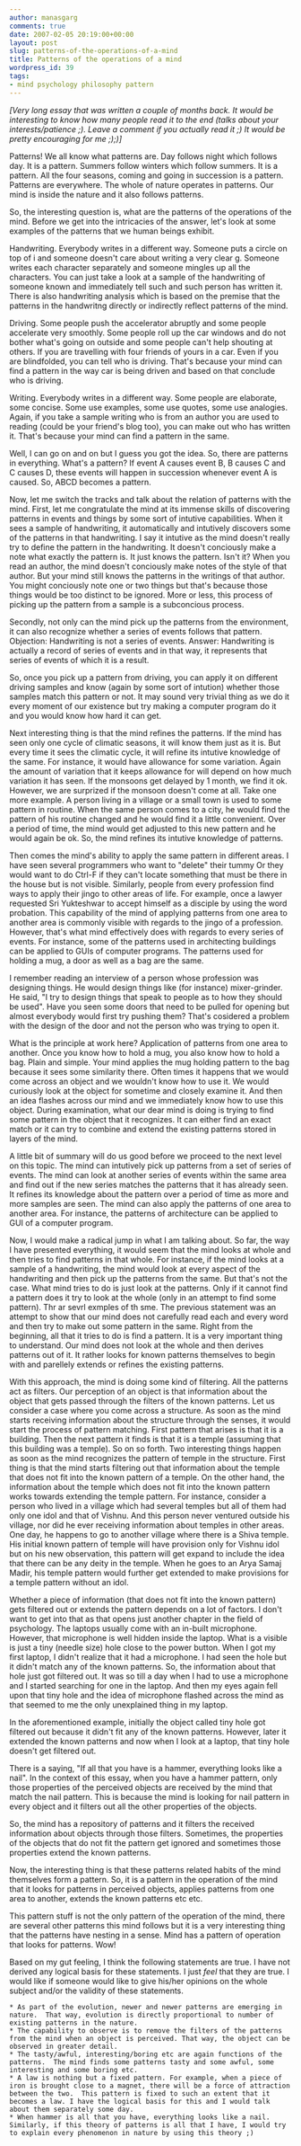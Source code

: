 ```yaml
---
author: manasgarg
comments: true
date: 2007-02-05 20:19:00+00:00
layout: post
slug: patterns-of-the-operations-of-a-mind
title: Patterns of the operations of a mind
wordpress_id: 39
tags:
- mind psychology philosophy pattern
---
```


_[Very long essay that was written a couple of months back. It would be interesting to know how many people read it to the end (talks about your interests/patience ;). Leave a comment if you actually read it ;) It would be pretty encouraging for me ;);)]_

Patterns! We all know what patterns are. Day follows night which follows day.  It is a pattern. Summers follow winters which follow summers. It is a pattern.  All the four seasons, coming and going in succession is a pattern. Patterns are everywhere. The whole of nature operates in patterns. Our mind is inside the nature and it also follows patterns.

So, the interesting question is, what are the patterns of the operations of the mind. Before we get into the intricacies of the answer, let's look at some examples of the patterns that we human beings exhibit.

Handwriting. Everybody writes in a different way. Someone puts a circle on top of i and someone doesn't care about writing a very clear g. Someone writes each character separately and someone mingles up all the characters. You can just take a look at a sample of the handwriting of someone known and immediately tell such and such person has written it. There is also handwriting analysis which is based on the premise that the patterns  in the handwritng directly or indirectly reflect patterns of the mind.

Driving. Some people push the accelerator abruptly and some people accelerate very smoothly. Some people roll up the car windows and do not bother what's going on outside and some people can't help shouting at others. If you are travelling with four friends of yours in a car. Even if you are blindfolded, you can tell who is driving. That's because your mind can find a pattern in the way car is being driven and based on that conclude who is driving.

Writing. Everybody writes in a different way. Some people are elaborate, some concise. Some use examples, some use quotes, some use analogies. Again, if you take a sample writing who is from an author you are used to reading (could be your friend's blog too), you can make out who has written it. That's because your mind can find a pattern in the same.

Well, I can go on and on but I guess you got the idea. So, there are patterns in everything. What's a pattern?  If event A causes event B, B causes C and C causes D, these events will happen in succession whenever event A is caused.  So, ABCD becomes a pattern.

Now, let me switch the tracks and talk about the relation of patterns with the mind. First, let me congratulate the mind at its immense skills of discovering patterns in events and things by some sort of intutive capabilities. When it sees a sample of handwriting, it automatically and intutively discovers some of the patterns in that handwriting. I say it intutive as the mind doesn't really try to define the pattern in the handwriting. It doesn't conciously make a note what exactly the pattern is. It just knows the pattern. Isn't it? When you read an author, the mind doesn't conciously make notes of the style of that author. But your mind still knows the patterns in the writings of that author. You might conciously note one or two things but that's because those things would be too distinct to be ignored.  More or less, this process of picking up the pattern from a sample is a subconcious process.

Secondly, not only can the mind pick up the patterns from the environment, it can also recognize whether a series of events follows that pattern. Objection: Handwriting is not a series of events. Answer: Handwriting is actually a record of series of events and in that way, it represents that series of events of which it is a result.

So, once you pick up a pattern from driving, you can apply it on different driving samples and know (again by some sort of intution) whether those samples match this pattern or not. It may sound very trivial thing as we do it every moment of our existence but try making a computer program do it and you would know how hard it can get.

Next interesting thing is that the mind refines the patterns. If the mind has seen only one cycle of climatic seasons, it will know them just as it is. But every time it sees the climatic cycle, it will refine its intutive knowledge of the same. For instance, it would have allowance for some variation. Again the amount of variation that it keeps allowance for will depend on how much variation it has seen. If the monsoons get delayed by 1 month, we find it ok.  However, we are surprized if the monsoon doesn't come at all. Take one more example. A person living in a village or a small town is used to some pattern in routine. When the same person comes to a city, he would find the pattern of his routine changed and he would find it a little convenient. Over a period of time, the mind would get adjusted to this new pattern and he would again be ok.  So, the mind refines its intutive knowledge of patterns.

Then comes the mind's ability to apply the same pattern in different areas. I have seen several programmers who want to "delete" their tummy Or they would want to do Ctrl-F if they can't locate something that must be there in the house but is not visible. Similarly, people from every profession find ways to apply their jingo to other areas of life. For example, once a lawyer requested Sri Yukteshwar to accept himself as a disciple by using the word probation.  This capability of the mind of applying patterns from one area to another area is commonly visible with regards to the jingo of a profession. However, that's what mind effectively does with regards to every series of events. For instance, some of the patterns used in architecting buildings can be applied to GUIs of computer programs. The patterns used for holding a mug, a door as well as a bag are the same.

I remember reading an interview of a person whose profession was designing things. He would design things like (for instance) mixer-grinder. He said, "I try to design things that speak to people as to how they should be used". Have you seen some doors that need to be pulled for opening but almost everybody would first try pushing them? That's cosidered a problem with the design of the door and not the person who was trying to open it.

What is the principle at work here? Application of patterns from one area to another. Once you know how to hold a mug, you also know how to hold a bag.  Plain and simple. Your mind applies the mug holding pattern to the bag because it sees some similarity there. Often times it happens that we would come across an object and we wouldn't know how to use it. We would curiously look at the object for sometime and closely examine it. And then an idea flashes across our mind and we immediately know how to use this object. During examination, what our dear mind is doing is trying to find some pattern in the object that it recognizes. It can either find an exact match or it can try to combine and extend the existing patterns stored in layers of the mind.

A little bit of summary will do us good before we proceed to the next level on this topic. The mind can intutively pick up patterns from a set of series of events. The mind can look at another series of events within the same area and find out if the new series matches the patterns that it has already seen. It refines its knowledge about the pattern over a period of time as more and more samples are seen. The mind can also apply the patterns of one area to another area. For instance, the patterns of architecture can be applied to GUI of a computer program.

Now, I would make a radical jump in what I am talking about. So far, the way I have presented everything, it would seem that the mind looks at whole and then tries to find patterns in that whole. For instance, if the mind looks at a sample of a handwriting, the mind would look at every aspect of the handwriting and then pick up the patterns from the same. But that's not the case. What mind tries to do is just look at the patterns. Only if it cannot find a pattern does it try to look at the whole (only in an attempt to find some pattern). Thr ar sevrl exmples of th sme. The previous statement was an attempt to show that our mind does not carefully read each and every word and then try to make out some pattern in the same. Right from the beginning, all that it tries to do is find a pattern. It is a very important thing to understand. Our mind does not look at the whole and then derives patterns out of it. It rather looks for known patterns themselves to begin with and parellely extends or refines the existing patterns.

With this approach, the mind is doing some kind of filtering. All the patterns act as filters. Our perception of an object is that information about the object that gets passed through the filters of the known patterns. Let us consider a case where you come across a structure. As soon as the mind starts receiving information about the structure through the senses, it would start the process of pattern matching. First pattern that arises is that it is a building. Then the next pattern it finds is that it is a temple (assuming that this building was a temple). So on so forth. Two interesting things happen as soon as the mind recognizes the pattern of temple in the structure. First thing is that the mind starts filtering out that information about the temple that does not fit into the known pattern of a temple. On the other hand, the information about the temple which does not fit into the known pattern works towards extending the temple pattern. For instance, consider a person who lived in a village which had several temples but all of them had only one idol and that of Vishnu. And this person never ventured outside his village, nor did he ever receiving information about temples in other areas.  One day, he happens to go to another village where there is a Shiva temple. His initial known pattern of temple will have provision only for Vishnu idol but on his new observation, this pattern will get expand to include the idea that there can be any deity in the temple. When he goes to an Arya Samaj Madir, his temple pattern would further get extended to make provisions for a temple pattern without an idol.

Whether a piece of information (that does not fit into the known pattern) gets filtered out or extends the pattern depends on a lot of factors. I don't want to get into that as that opens just another chapter in the field of psychology.  The laptops usually come with an in-built microphone. However, that microphone is well hidden inside the laptop. What is a visible is just a tiny (needle size) hole close to the power button. When I got my first laptop, I didn't realize that it had a microphone. I had seen the hole but it didn't match any of the known patterns. So, the information about that hole just got filtered out.  It was so till a day when I had to use a microphone and I started searching for one in the laptop. And then my eyes again fell upon that tiny hole and the idea of microphone flashed across the mind as that seemed to me the only unexplained thing in my laptop.

In the aforementioned example, initially the object called tiny hole got filtered out because it didn't fit any of the known patterns. However, later it extended the known patterns and now when I look at a laptop, that tiny hole doesn't get filtered out.

There is a saying, "If all that you have is a hammer, everything  looks like a nail". In the context of this essay, when you have a hammer pattern, only those properties of the perceived objects are received by the mind that match the nail pattern. This is because the mind is looking for nail pattern in every object and it filters out all the other properties of the objects.

So, the mind has a repository of patterns and it filters the received information about objects through those filters. Sometimes, the properties of the objects that do not fit the pattern get ignored and sometimes those properties extend the known patterns.

Now, the interesting thing is that these patterns related habits of the mind themselves form a pattern. So, it is a pattern in the operation of the mind that it looks for patterns in perceived objects, applies patterns from one area to another, extends the known patterns etc etc.

This pattern stuff is not the only pattern of the operation of the mind, there are several other patterns this mind follows but it is a very interesting thing that the patterns have nesting in a sense. Mind has a pattern of operation that looks for patterns. Wow!

Based on my gut feeling, I think the following statements are true. I have not derived any logical basis for these statements. I just *feel* that they are true. I would like if someone would like to give his/her  opinions on the whole subject and/or the validity of these statements. 

    * As part of the evolution, newer and newer patterns are emerging in nature.  That way, evolution is directly proportional to number of existing patterns in the nature.
    * The capability to observe is to remove the filters of the patterns from the mind when an object is perceived. That way, the object can be observed in greater detail.
    * The tasty/awful, interesting/boring etc are again functions of the patterns.  The mind finds some patterns tasty and some awful, some interesting and some boring etc.
    * A law is nothing but a fixed pattern. For example, when a piece of iron is brought close to a magnet, there will be a force of attraction between the two.  This pattern is fixed to such an extent that it becomes a law. I have the logical basis for this and I would talk about them separately some day.
    * When hammer is all that you have, everything looks like a nail. Similarly, if this theory of patterns is all that I have, I would try to explain every phenomenon in nature by using this theory ;)
